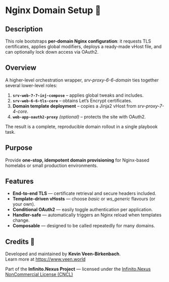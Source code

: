 # Nginx Domain Setup 🚀

## Description

This role bootstraps **per-domain Nginx configuration**: it requests TLS certificates, applies global modifiers, deploys a ready-made vHost file, and can optionally lock down access via OAuth2.

## Overview

A higher-level orchestration wrapper, *srv-proxy-6-6-domain* ties together several lower-level roles:

1. **`srv-web-7-7-inj-compose`** – applies global tweaks and includes.  
2. **`srv-web-6-6-tls-core`** – obtains Let’s Encrypt certificates.  
3. **Domain template deployment** – copies a Jinja2 vHost from *srv-proxy-7-4-core*.  
4. **`web-app-oauth2-proxy`** *(optional)* – protects the site with OAuth2.

The result is a complete, reproducible domain rollout in a single playbook task.

## Purpose

Provide **one-stop, idempotent domain provisioning** for Nginx-based homelabs or small production environments.

## Features

- **End-to-end TLS** — certificate retrieval and secure headers included.  
- **Template-driven vHosts** — choose *basic* or *ws_generic* flavours (or your own).  
- **Conditional OAuth2** — easily toggle authentication per application.  
- **Handler-safe** — automatically triggers an Nginx reload when templates change.  
- **Composable** — designed to be called repeatedly for many domains.

## Credits 📝

Developed and maintained by **Kevin Veen-Birkenbach**.  
Learn more at <https://www.veen.world>

Part of the **Infinito.Nexus Project** — licensed under the [Infinito.Nexus NonCommercial License (CNCL)](https://s.infinito.nexus/license)